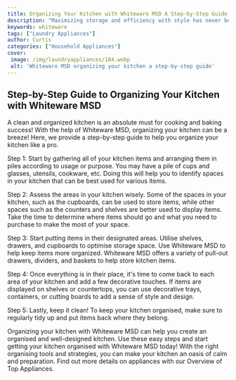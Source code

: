 ```yaml
---
title: Organizing Your Kitchen with Whiteware MSD A Step-by-Step Guide
description: "Maximizing storage and efficiency with style has never been easier Get the step-by-step guide to Whiteware MSD and discover how to organize your kitchen for maximum functionality and style"
keywords: whiteware
tags: ["Laundry Appliances"]
author: Curtis
categories: ["Household Appliances"]
cover: 
 image: /img/laundryappliances/184.webp
 alt: 'Whiteware MSD organizing your kitchen a step-by-step guide'
---
```

## Step-by-Step Guide to Organizing Your Kitchen with Whiteware MSD

A clean and organized kitchen is an absolute must for cooking and baking success! With the help of Whiteware MSD, organizing your kitchen can be a breeze! Here, we provide a step-by-step guide to help you organize your kitchen like a pro. 

Step 1: Start by gathering all of your kitchen items and arranging them in piles according to usage or purpose. You may have a pile of cups and glasses, utensils, cookware, etc. Doing this will help you to identify spaces in your kitchen that can be best used for various items. 

Step 2: Assess the areas in your kitchen wisely. Some of the spaces in your kitchen, such as the cupboards, can be used to store items, while other spaces such as the counters and shelves are better used to display items. Take the time to determine where items should go and what you need to purchase to make the most of your space. 

Step 3: Start putting items in their designated areas. Utilise shelves, drawers, and cupboards to optimise storage space. Use Whiteware MSD to help keep items more organized. Whiteware MSD offers a variety of pull-out drawers, dividers, and baskets to help store kitchen items. 

Step 4: Once everything is in their place, it's time to come back to each area of your kitchen and add a few decorative touches. If items are displayed on shelves or countertops, you can use decorative trays, containers, or cutting boards to add a sense of style and design.

Step 5: Lastly, keep it clean! To keep your kitchen organised, make sure to regularly tidy up and put items back where they belong.

Organizing your kitchen with Whiteware MSD can help you create an organised and well-designed kitchen. Use these easy steps and start getting your kitchen organised with Whiteware MSD today! With the right organising tools and strategies, you can make your kitchen an oasis of calm and preparation. Find out more details on appliances with our Overview of Top Appliances.
